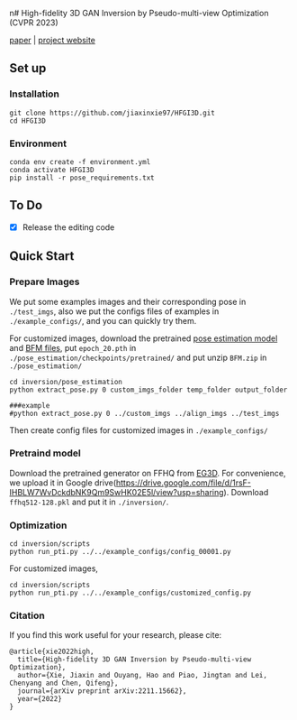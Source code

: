 n# High-fidelity 3D GAN Inversion by Pseudo-multi-view Optimization (CVPR 2023)




[paper](https://arxiv.org/abs/2211.15662) | [project website](https://ken-ouyang.github.io/HFGI3D/index.html)

## Set up
### Installation
```
git clone https://github.com/jiaxinxie97/HFGI3D.git
cd HFGI3D
```

### Environment

```
conda env create -f environment.yml
conda activate HFGI3D
pip install -r pose_requirements.txt
```

## To Do
- [x] Release the editing code

## Quick Start

### Prepare Images
We put some examples images and their corresponding pose in `./test_imgs`, also we put the configs files of examples in `./example_configs/`, and you can quickly try them.   

For customized images, download the pretrained [pose estimation model](https://drive.google.com/file/d/1zawY7jYDJlUGnSAXn1pgIHgIvJpiSmj5/view?usp=sharing) and [BFM files](https://drive.google.com/file/d/1mdqkEUepHZROeOj99pXogAPJPqzBDN2G/view?usp=sharing), put `epoch_20.pth` in `./pose_estimation/checkpoints/pretrained/` and put unzip `BFM.zip` in `./pose_estimation/` 

```
cd inversion/pose_estimation
python extract_pose.py 0 custom_imgs_folder temp_folder output_folder

###example
#python extract_pose.py 0 ../custom_imgs ../align_imgs ../test_imgs

```
Then create config files for customized images in `./example_configs/`

### Pretraind model
Download the pretrained generator on FFHQ from [EG3D](https://github.com/NVlabs/eg3d). For convenience, we upload it in Google drive(https://drive.google.com/file/d/1rsF-IHBLW7WvDckdbNK9Qm9SwHK02E5l/view?usp=sharing). Download  `ffhq512-128.pkl` and put it in `./inversion/`.

### Optimization
  
```
cd inversion/scripts
python run_pti.py ../../example_configs/config_00001.py
```

For customized images,
```
cd inversion/scripts
python run_pti.py ../../example_configs/customized_config.py
```

### Citation
If you find this work useful for your research, please cite:
```
@article{xie2022high,
  title={High-fidelity 3D GAN Inversion by Pseudo-multi-view Optimization},
  author={Xie, Jiaxin and Ouyang, Hao and Piao, Jingtan and Lei, Chenyang and Chen, Qifeng},
  journal={arXiv preprint arXiv:2211.15662},
  year={2022}
}
```


